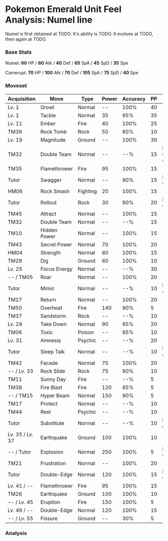# Pokemon Emerald Unit Feel Analysis: Numel line

Numel is first obtained at TODO. It's ability is TODO. It evolves at TODO, then again at TODO.

### Base Stats

Numel: **60** HP / **60** Atk / **40** Def / **65** SpA / **45** SpD / **35** Spe

Camerupt: **70** HP / **100** Atk / **70** Def / **105** SpA / **75** SpD / **40** Spe

### Moveset

|Acquisition    |Move        |Type    |Power|Accuracy|PP |Notes                    |
|---            |---         |---     |---  |---     |---|---                      |
|Lv. 1          |Growl       |Normal  |--   |100%    |40 |                         |
|Lv. 1          |Tackle      |Normal  |35   |95%     |35 |                         |
|Lv. 11         |Ember       |Fire    |40   |100%    |25 |                         |
|TM39           |Rock Tomb   |Rock    |50   |80%     |10 |                         |
|Lv. 19         |Magnitude   |Ground  |--   |100%    |30 |                         |
|TM32           |Double Team |Normal  |--   |--%     |15 |Buy at Game Corner       |
|TM35           |Flamethrower|Fire    |95   |100%    |15 |                         |
|Tutor          |Swagger     |Normal  |--   |90%     |15 |Emerald only             |
|HM06           |Rock Smash  |Fighting|20   |100%    |15 |                         |
|Tutor          |Rollout     |Rock    |30   |90%     |20 |Emerald only             |
|TM45           |Attract     |Normal  |--   |100%    |15 |                         |
|TM32           |Double Team |Normal  |--   |--%     |15 |                         |
|TM10           |Hidden Power|Normal  |--   |100%    |15 |                         |
|TM43           |Secret Power|Normal  |70   |100%    |20 |                         |
|HM04           |Strength    |Normal  |80   |100%    |15 |                         |
|TM28           |Dig         |Ground  |60   |100%    |10 |                         |
|Lv. 25         |Focus Energy|Normal  |--   |--%     |30 |                         |
|-- / TM05      |Roar        |Normal  |--   |100%    |20 |                         |
|Tutor          |Mimic       |Normal  |--   |--%     |10 |Emerald only             |
|TM27           |Return      |Normal  |--   |100%    |20 |                         |
|TM50           |Overheat    |Fire    |140  |90%     |5  |                         |
|TM37           |Sandstorm   |Rock    |--   |--%     |10 |                         |
|Lv. 29         |Take Down   |Normal  |90   |85%     |20 |                         |
|TM06           |Toxic       |Poison  |--   |85%     |10 |                         |
|Lv. 31         |Amnesia     |Psychic |--   |--%     |20 |                         |
|Tutor          |Sleep Talk  |Normal  |--   |--%     |10 |Emerald only             |
|TM42           |Facade      |Normal  |70   |100%    |20 |                         |
|-- / Lv. 33    |Rock Slide  |Rock    |75   |90%     |10 |                         |
|TM11           |Sunny Day   |Fire    |--   |--%     |5  |                         |
|TM38           |Fire Blast  |Fire    |120  |85%     |5  |                         |
|-- / TM15      |Hyper Beam  |Normal  |150  |90%     |5  |                         |
|TM17           |Protect     |Normal  |--   |--%     |10 |                         |
|TM44           |Rest        |Psychic |--   |--%     |10 |                         |
|Tutor          |Substitute  |Normal  |--   |--%     |10 |Emerald only             |
|Lv. 35 / Lv. 37|Earthquake  |Ground  |100  |100%    |10 |                         |
|-- / Tutor     |Explosion   |Normal  |250  |100%    |5  |Emerald only             |
|TM21           |Frustration |Normal  |--   |100%    |20 |                         |
|Tutor          |Double-Edge |Normal  |120  |100%    |15 |Emerald only             |
|Lv. 41 / --    |Flamethrower|Fire    |95   |100%    |15 |                         |
|TM26           |Earthquake  |Ground  |100  |100%    |10 |                         |
|-- / Lv. 45    |Eruption    |Fire    |150  |100%    |5  |                         |
|Lv. 49 / --    |Double-Edge |Normal  |120  |100%    |15 |                         |
|-- / Lv. 55    |Fissure     |Ground  |--   |30%     |5  |                         |

### Analysis